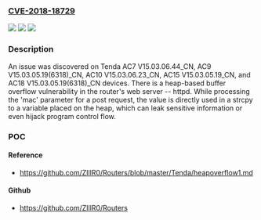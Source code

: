 ### [CVE-2018-18729](https://cve.mitre.org/cgi-bin/cvename.cgi?name=CVE-2018-18729)
![](https://img.shields.io/static/v1?label=Product&message=n%2Fa&color=blue)
![](https://img.shields.io/static/v1?label=Version&message=n%2Fa&color=blue)
![](https://img.shields.io/static/v1?label=Vulnerability&message=n%2Fa&color=brighgreen)

### Description

An issue was discovered on Tenda AC7 V15.03.06.44_CN, AC9 V15.03.05.19(6318)_CN, AC10 V15.03.06.23_CN, AC15 V15.03.05.19_CN, and AC18 V15.03.05.19(6318)_CN devices. There is a heap-based buffer overflow vulnerability in the router's web server -- httpd. While processing the 'mac' parameter for a post request, the value is directly used in a strcpy to a variable placed on the heap, which can leak sensitive information or even hijack program control flow.

### POC

#### Reference
- https://github.com/ZIllR0/Routers/blob/master/Tenda/heapoverflow1.md

#### Github
- https://github.com/ZIllR0/Routers

